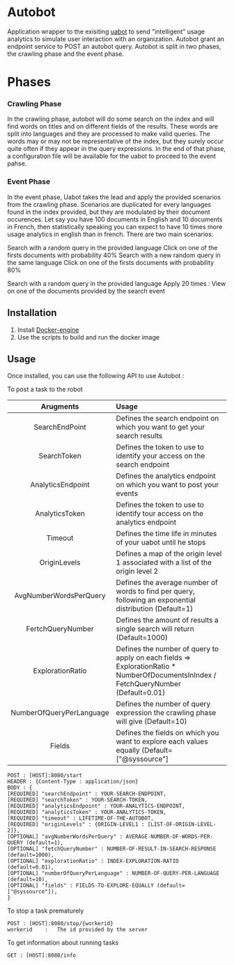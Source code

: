 # Autobot 

Application wrapper to the exisiting [uabot](https://github.com/erocheleau/uabot) to send "intelligent" usage analytics to simulate user interaction with an organization. Autobot grant an endpoint service to POST an autobot query.  Autobot is split in two phases, the crawling phase and the event phase.

# Phases
### Crawling Phase

In the crawling phase, autobot will do some search on the index and will find words on titles and on different fields of the results.  These words are split into languages and they are processed to make valid queries.  The words may or may not be representative of the index, but they surely occur quite often if they appear in the query expressions.  In the end of that phase, a configuration file will be available for the uabot to proceed to the event pahse.

### Event Phase

In the event phase, Uabot takes the lead and apply the provided scenarios from the crawling phase.  Scenarios are duplicated for every languages found in the index provided, but they are modulated by their document occurences.  Let say you have 100 documents in English and 10 documents in French, then statistically speaking you can expect to have 10 times more usage analytics in english than in french. 
There are two main scenarios:

Search with a random query in the provided language
Click on one of the firsts documents with probability 40%
Search with a new random query in the same language 
Click on one of the firsts documents with probability 80%

Search with a random query in the provided language
Apply 20 times : View on one of the documents provided by the search event

## Installation

1. Install [Docker-engine](https://docs.docker.com/engine/installation/)
2. Use the scripts to build and run the docker image

## Usage

Once installed, you can use the following API to use Autobot :

To post a task to the robot

| Arugments | Usage |
| :----------:|:-------|
|SearchEndPoint| Defines the search endpoint on which you want to get your search results |
| SearchToken | Defines the token to use to identify your access on the search endpoint |
| AnalyticsEndpoint | Defines the analytics endpoint on which you want to post your events |
| AnalyticsToken | Defines the token to use to identify tour access on the analytics endpoint |
| Timeout | Defines the time life in minutes of your uabot until he stops |
| OriginLevels | Defines a map of the origin level 1 associated with a list of the origin level 2 |
| AvgNumberWordsPerQuery | Defines the average number of words to find per query, following an exponential distribution  (Default=1)|
| FertchQueryNumber | Defines the amount of results a single search will return (Default=1000) |
| ExplorationRatio | Defines the number of query to apply on each fields => ExplorationRatio * NumberOfDocumentsInIndex / FetchQueryNumber (Default=0.01)|
| NumberOfQueryPerLanguage | Defines the number of query expression the crawling phase will give (Default=10) |
| Fields | Defines the fields on which you want to explore each values equally (Default=["@syssource"] |
```
POST : [HOST]:8080/start
HEADER : {Content-Type : application/json}
BODY : {
[REQUIRED] "searchEndpoint" : YOUR-SEARCH-ENDPOINT, 
[REQUIRED] "searchToken" : YOUR-SEARCH-TOKEN, 
[REQUIRED] "analyticsEndpoint" : YOUR-ANALYTICS-ENDPOINT, 
[REQUIRED] "analyticsToken" : YOUR-ANALYTICS-TOKEN, 
[REQUIRED] "timeout" : LIFETIME-OF-THE-AUTOBOT, 
[REQUIRED] "originLevels" : {ORIGIN-LEVEL1 : [LIST-OF-ORIGIN-LEVEL-2]}, 
[OPTIONAL] "avgNumberWordsPerQuery" : AVERAGE-NUMBER-OF-WORDS-PER-QUERY (default=1), 
[OPTIONAL] "fetchQueryNumber" : NUMBER-OF-RESULT-IN-SEARCH-RESPONSE (default=1000), 
[OPTIONAL] "explorationRatio" : INDEX-EXPLORATION-RATIO (default=0.01), 
[OPTIONAL] "numberOfQueryPerLanguage" : NUMBER-OF-QUERY-PER-LANGUAGE (default=10), 
[OPTIONAL] "fields" : FIELDS-TO-EXPLORE-EQUALLY (default=["@syssource"]), 
}
```

To stop a task prematurely
```
POST : [HOST]:8080/stop/{workerid}
workerid    :   The id provided by the server
```

To get information about running tasks
```
GET : [HOST]:8080/info
```
